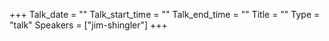 +++
Talk_date = ""
Talk_start_time = ""
Talk_end_time = ""
Title = ""
Type = "talk"
Speakers = ["jim-shingler"]
+++

